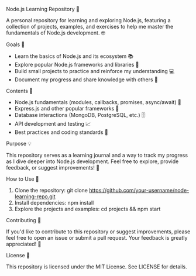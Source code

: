 Node.js Learning Repository 🚀

A personal repository for learning and exploring Node.js, featuring a collection of projects, examples, and exercises to help me master the fundamentals of Node.js development. 🤓

Goals 🎯

- Learn the basics of Node.js and its ecosystem 📚
- Explore popular Node.js frameworks and libraries 🤔
- Build small projects to practice and reinforce my understanding 💻
- Document my progress and share knowledge with others 📝

Contents 📁

- Node.js fundamentals (modules, callbacks, promises, async/await) 🔩
- Express.js and other popular frameworks 🚂
- Database interactions (MongoDB, PostgreSQL, etc.) 🗄️
- API development and testing 📈
- Best practices and coding standards 💯

Purpose 💡

This repository serves as a learning journal and a way to track my progress as I dive deeper into Node.js development. Feel free to explore, provide feedback, or suggest improvements! 🤝

How to Use 🤔

1. Clone the repository: git clone https://github.com/your-username/node-learning-repo.git
2. Install dependencies: npm install
3. Explore the projects and examples: cd projects && npm start

Contributing 🤝

If you'd like to contribute to this repository or suggest improvements, please feel free to open an issue or submit a pull request. Your feedback is greatly appreciated! 🙏

License 📝

This repository is licensed under the MIT License. See LICENSE for details.
